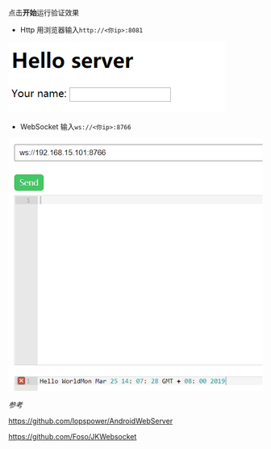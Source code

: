 点击**开始**运行验证效果

- Http
用浏览器输入`http://<你ip>:8081`

![http效果](./screenshort.png)

- WebSocket
输入`ws://<你ip>:8766`

![wsd效果](./screenshort2.png)

*参考*

https://github.com/lopspower/AndroidWebServer

https://github.com/Foso/JKWebsocket

